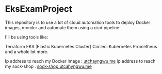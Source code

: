 # EksExamProject


This repository is to use a lot of cloud automation tools to deploy Docker images, monitor and automate them using a cicd pipeline.

I'll be using tools like:

Terraform
EKS (Elastic Kubernetes Cluster)
Circleci
Kubernetes
Prometheus
and a whole lot more.


Ip address to reach my Docker Image : [utchayngwu.me](utchayngwu.me)
Ip address to reach my sock-shop : [sock-shop.utcahyngwu.me](sock-shop.utchayngwu.me)
